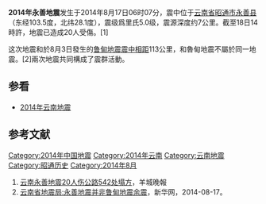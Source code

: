 **2014年永善地震**发生于2014年8月17日06时07分，震中位于[云南省](../Page/云南省.md "wikilink")[昭通市](../Page/昭通市.md "wikilink")[永善县](../Page/永善县.md "wikilink")（东经103.5度，北纬28.1度），震级爲里氏5.0级，震源深度约7公里。截至18日14時許，地震已造成20人受傷。\[1\]

这次地震和於8月3日發生的[鲁甸地震震中相距](../Page/2014年鲁甸地震.md "wikilink")113公里，和魯甸地震不屬於同一地震。\[2\]兩次地震共同構成了震群活動。

## 参看

  - [2014年云南地震](https://zh.wikipedia.org/wiki/2014年云南地震 "wikilink")

## 参考文献

[Category:2014年中国地震](https://zh.wikipedia.org/wiki/Category:2014年中国地震 "wikilink") [Category:2014年云南](https://zh.wikipedia.org/wiki/Category:2014年云南 "wikilink") [Category:云南地震](https://zh.wikipedia.org/wiki/Category:云南地震 "wikilink") [Category:昭通历史](https://zh.wikipedia.org/wiki/Category:昭通历史 "wikilink") [Category:2014年8月](https://zh.wikipedia.org/wiki/Category:2014年8月 "wikilink")

1.  [云南永善地震20人伤公路542处塌方](http://news.sina.com.cn/o/2014-08-18/140430703440.shtml)，羊城晚報
2.  [云南省地震局:永善地震并非鲁甸地震余震](http://yn.xinhuanet.com/newscenter/2014-08/17/c_133562660.htm)，新华网，2014-08-17。
